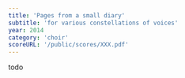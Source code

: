 ```yaml
---
title: 'Pages from a small diary'
subtitle: 'for various constellations of voices'
year: 2014
category: 'choir'
scoreURL: '/public/scores/XXX.pdf'
---
```


todo